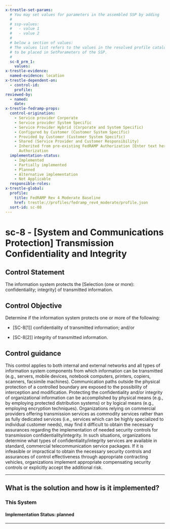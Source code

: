 ```yaml
---
x-trestle-set-params:
  # You may set values for parameters in the assembled SSP by adding
  #
  # ssp-values:
  #   - value 1
  #   - value 2
  #
  # below a section of values:
  # The values list refers to the values in the resolved profile catalog, and the ssp-values represent new values
  # to be placed in SetParameters of the SSP.
  #
  sc-8_prm_1:
    values:
x-trestle-evidence:
  named-evidence: location
x-trestle-dependent-on:
  - control-id:
    profile:
reviewed-by:
  - named:
    date:
x-trestle-fedramp-props:
  control-origination:
    - Service provider Corporate
    - Service provider System Specific
    - Service Provider Hybrid (Corporate and System Specific)
    - Configured by Customer (Customer System Specific)
    - Provided by Customer (Customer System Specific)
    - Shared (Service Provider and Customer Responsibility)
    - Inherited from pre-existing FedRAMP Authorization [Enter text here], Date of
      Authorization
  implementation-status:
    - Implemented
    - Partially implemented
    - Planned
    - Alternative implementation
    - Not Applicable
  responsible-roles:
x-trestle-global:
  profile:
    title: FedRAMP Rev 4 Moderate Baseline
    href: trestle://profiles/fedramp_rev4_moderate/profile.json
  sort-id: sc-08
---
```


# sc-8 - \[System and Communications Protection\] Transmission Confidentiality and Integrity

## Control Statement

The information system protects the [Selection (one or more): confidentiality; integrity] of transmitted information.

## Control Objective

Determine if the information system protects one or more of the following:

- \[SC-8[1]\] confidentiality of transmitted information; and/or

- \[SC-8[2]\] integrity of transmitted information.

## Control guidance

This control applies to both internal and external networks and all types of information system components from which information can be transmitted (e.g., servers, mobile devices, notebook computers, printers, copiers, scanners, facsimile machines). Communication paths outside the physical protection of a controlled boundary are exposed to the possibility of interception and modification. Protecting the confidentiality and/or integrity of organizational information can be accomplished by physical means (e.g., by employing protected distribution systems) or by logical means (e.g., employing encryption techniques). Organizations relying on commercial providers offering transmission services as commodity services rather than as fully dedicated services (i.e., services which can be highly specialized to individual customer needs), may find it difficult to obtain the necessary assurances regarding the implementation of needed security controls for transmission confidentiality/integrity. In such situations, organizations determine what types of confidentiality/integrity services are available in standard, commercial telecommunication service packages. If it is infeasible or impractical to obtain the necessary security controls and assurances of control effectiveness through appropriate contracting vehicles, organizations implement appropriate compensating security controls or explicitly accept the additional risk.

______________________________________________________________________

## What is the solution and how is it implemented?

<!-- For implementation status enter one of: implemented, partial, planned, alternative, not-applicable -->

<!-- Note that the list of rules under ### Rules: is read-only and changes will not be captured after assembly to JSON -->

### This System

<!-- Add implementation prose for the main This System component for control: sc-8 -->

#### Implementation Status: planned

______________________________________________________________________
